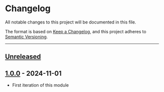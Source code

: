 # Changelog

All notable changes to this project will be documented in this file.

The format is based on [Keep a Changelog](https://keepachangelog.com/en/1.0.0/),
and this project adheres to [Semantic Versioning](https://semver.org/spec/v2.0.0.html).

* * *

## [Unreleased]

## [1.0.0] - 2024-11-01

- First iteration of this module

[Unreleased]: https://github.com/ortus-boxlang/bx-csrf/compare/v1.0.0...HEAD

[1.0.0]: https://github.com/ortus-boxlang/bx-csrf/compare/7e22c486031cf0adb3f135c2647532b42d5d4d6b...v1.0.0
